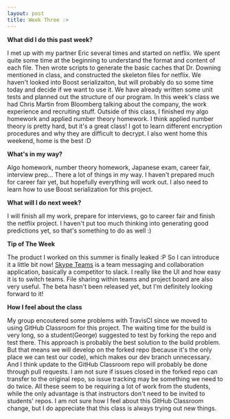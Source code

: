 ```yaml
---
layout: post
title: Week Three :>
---
```


**What did I do this past week?** 

I met up with my partner Eric several times and started on netflix. We spent quite some time at the beginning to understand the format and content of each file. Then wrote scripts to generate the basic caches that Dr. Downing mentioned in class, and constructed the skeleton files for netflix. We haven't looked into Boost serializaiton, but will probably do so some time today and decide if we want to use it. We have already written some unit tests and planned out the structure of our program. In this week's class we had Chris Martin from Bloomberg talking about the company, the work experience and recruiting stuff. Outside of this class, I finished my algo homework and applied number theory homework. I think applied number theory is pretty hard, but it's a great class! I got to learn different encryption procedures and why they are difficult to decrypt. I also went home this weekend, home is the best :D


**What's in my way?**

Algo homework, number theory homework, Japanese exam, career fair, interview prep... There a lot of things in my way. I haven't prepared much for career fair yet, but hopefully everything will work out. I also need to learn how to use Boost serialization for this project. 


**What will I do next week?**

I will finish all my work, prepare for interviews, go to career fair and finish the netflix project. I haven't put too much thinking into generating good predictions yet, so that's something to do as well :)


**Tip of The Week**

The product I worked on this summer is finally leaked :P So I can introduce it a little bit now! [Skype Teams](https://mspoweruser.com/microsoft-working-slack-competitor-skype/) is a team messaging and collaboration application, basically a competitor to slack. I really like the UI and how easy it is to switch teams. File sharing within teams and project board are also very useful. The beta hasn't been released yet, but I'm definitely looking forward to it!


**How I feel about the class**

My group encoutered some problems with TravisCI since we moved to using GitHub Classroom for this project. The waiting time for the build is very long, so a student(George) suggested to test by forking the repo and test there. This approach is probably the best solution to the build problem. But that means we will develop on the forked repo (because it's the only place we can test our code), which makes our dev branch unnecessary. And I think update to the GitHub Classroom repo will probably be done through pull requests. I am not sure if issues closed in the forked repo can transfer to the original repo, so issue tracking may be something we need to do twice. All these seem to be requiring a lot of work from the students, while the only advantage is that instructors don't need to be invited to students' repos. I am not sure how I feel about this GitHub Classroom change, but I do appreciate that this class is always trying out new things.